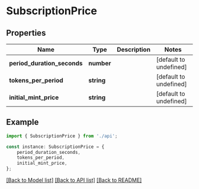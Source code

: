 # SubscriptionPrice


## Properties

Name | Type | Description | Notes
------------ | ------------- | ------------- | -------------
**period_duration_seconds** | **number** |  | [default to undefined]
**tokens_per_period** | **string** |  | [default to undefined]
**initial_mint_price** | **string** |  | [default to undefined]

## Example

```typescript
import { SubscriptionPrice } from './api';

const instance: SubscriptionPrice = {
    period_duration_seconds,
    tokens_per_period,
    initial_mint_price,
};
```

[[Back to Model list]](../README.md#documentation-for-models) [[Back to API list]](../README.md#documentation-for-api-endpoints) [[Back to README]](../README.md)
